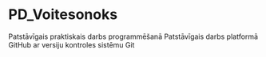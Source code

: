 # PD_Voitesonoks
Patstāvīgais praktiskais darbs programmēšanā
Patstāvīgais darbs platformā GitHub ar versiju kontroles sistēmu Git
